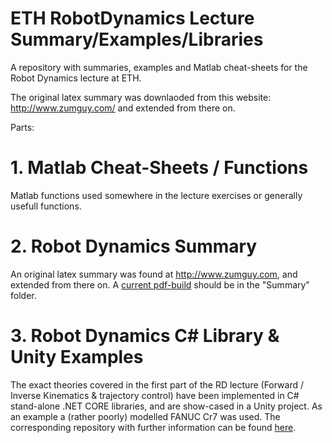 # ETH RobotDynamics Lecture Summary/Examples/Libraries

A repository with summaries, examples and Matlab cheat-sheets for the Robot Dynamics lecture at ETH.

The original latex summary was downlaoded from this website: http://www.zumguy.com/ and extended from there on.

Parts:
# 1. Matlab Cheat-Sheets / Functions
Matlab functions used somewhere in the lecture exercises or generally usefull functions. 

# 2. Robot Dynamics Summary
An original latex summary was found at http://www.zumguy.com, and extended from there on. A [current pdf-build](https://github.com/luchspeter/ETHRobotDynamics/blob/master/Summary/Robot_Dynamics_HS19.pdf) should be in the "Summary" folder.

# 3. Robot Dynamics C# Library & Unity Examples
The exact theories covered in the first part of the RD lecture (Forward / Inverse Kinematics & trajectory control) have been implemented in C# stand-alone .NET CORE libraries, and are show-cased in a Unity project. As an example a (rather poorly) modelled FANUC Cr7 was used. The corresponding repository with further information can be found [here](https://github.com/luchspeter/RobotDynamicsLibrary "Robot Dynamics Library"). 
